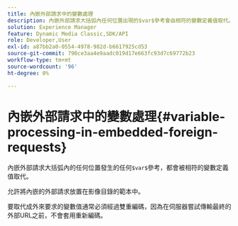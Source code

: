 ```yaml
---
title: 內嵌外部請求中的變數處理
description: 內嵌外部請求大括弧內任何位置出現的$var$參考會由相符的變數定義值取代。
solution: Experience Manager
feature: Dynamic Media Classic,SDK/API
role: Developer,User
exl-id: a87bb2a0-0554-4978-982d-b6617925cd53
source-git-commit: 790ce3aa4e9aadc019d17e663fc93d7c69772b23
workflow-type: tm+mt
source-wordcount: '96'
ht-degree: 0%

---
```


# 內嵌外部請求中的變數處理{#variable-processing-in-embedded-foreign-requests}

內嵌外部請求大括弧內的任何位置發生的任何`$var$`參考，都會被相符的變數定義值取代。

允許將內嵌的外部請求放置在影像目錄的範本中。

要取代成外來要求的變數值通常必須經過雙重編碼，因為在伺服器嘗試傳輸最終的外部URL之前，不會套用重新編碼。
